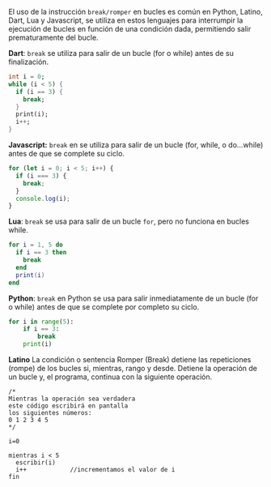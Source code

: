 El uso de la instrucción `break/romper` en bucles es común en Python, Latino, Dart, Lua y Javascript,  se utiliza en estos lenguajes para interrumpir la ejecución de bucles en función de una condición dada, permitiendo salir prematuramente del bucle.

**Dart**: `break` se utiliza para salir de un bucle (for o while) antes de su finalización.

```dart
int i = 0;
while (i < 5) {
  if (i == 3) {
    break;
  }
  print(i);
  i++;
}
```

**Javascript:** `break` en se utiliza para salir de un bucle (for, while, o do...while) antes de que se complete su ciclo.

```javascript 
for (let i = 0; i < 5; i++) {
  if (i === 3) {
    break;
  }
  console.log(i);
}
```


**Lua**: `break` se usa para salir de un bucle `for`, pero no funciona en bucles while.

```lua
for i = 1, 5 do
  if i == 3 then
    break
  end
  print(i)
end

```

**Python**: `break` en Python se usa para salir inmediatamente de un bucle (for o while) antes de que se complete por completo su ciclo. 

```python
for i in range(5):
    if i == 3:
        break
    print(i)
```

**Latino** La condición o sentencia Romper (Break) detiene las repeticiones (rompe) de los bucles si, mientras, rango y desde. Detiene la operación de un bucle y, el programa, continua con la siguiente operación. 

```latino
/*
Mientras la operación sea verdadera
este código escribirá en pantalla
los siguientes números:
0 1 2 3 4 5 
*/

i=0

mientras i < 5
  escribir(i)
  i++            //incrementamos el valor de i
fin
```